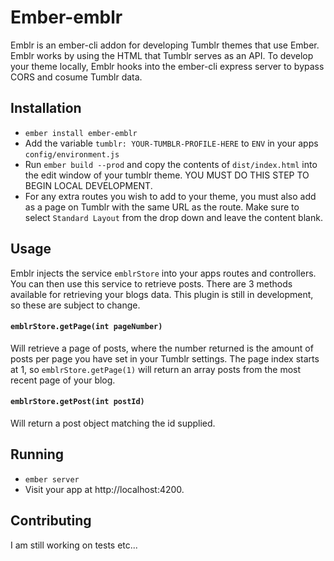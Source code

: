 # Ember-emblr

Emblr is an ember-cli addon for developing Tumblr themes that use Ember. Emblr works by using the HTML that Tumblr serves as an API. To develop your theme locally, Emblr hooks into the ember-cli express server to bypass CORS and cosume Tumblr data.

## Installation

* `ember install ember-emblr`
* Add the variable `tumblr: YOUR-TUMBLR-PROFILE-HERE` to `ENV` in your apps `config/environment.js`
* Run `ember build --prod` and copy the contents of `dist/index.html` into the edit window of your tumblr theme. YOU MUST DO THIS STEP TO BEGIN LOCAL DEVELOPMENT.
* For any extra routes you wish to add to your theme, you must also add as a page on Tumblr with the same URL as the route. Make sure to select `Standard Layout` from the drop down and leave the content blank.

## Usage

Emblr injects the service `emblrStore` into your apps routes and controllers. You can then use this service to retrieve posts. There are 3 methods available for retrieving your blogs data. This plugin is still in development, so these are subject to change.

#### `emblrStore.getPage(int pageNumber)`
Will retrieve a page of posts, where the number returned is the amount of posts per page you have set in your Tumblr settings. The page index starts at 1, so `emblrStore.getPage(1)` will return an array posts from the most recent page of your blog.

#### `emblrStore.getPost(int postId)`
Will return a post object matching the id supplied.

## Running

* `ember server`
* Visit your app at http://localhost:4200.

## Contributing

I am still working on tests etc...
